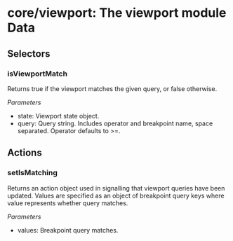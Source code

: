 # **core/viewport**: The viewport module Data

## Selectors

### isViewportMatch

Returns true if the viewport matches the given query, or false otherwise.

*Parameters*

 * state: Viewport state object.
 * query: Query string. Includes operator and breakpoint name,
                      space separated. Operator defaults to >=.

## Actions

### setIsMatching

Returns an action object used in signalling that viewport queries have been
updated. Values are specified as an object of breakpoint query keys where
value represents whether query matches.

*Parameters*

 * values: Breakpoint query matches.